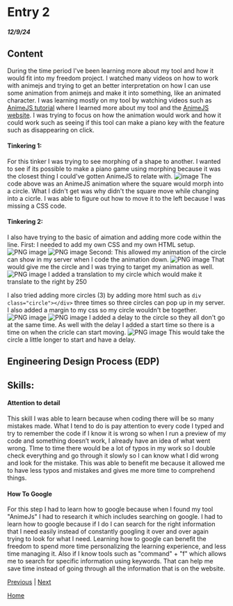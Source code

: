 # Entry 2
##### 12/9/24

## Content
During the time period I've been learning more about my tool and how it would fit into my freedom project. I watched many videos on how to work with animejs and trying to get an better interpretation on how I can use some animation from animejs and make it into something, like an animated character. I was learning mostly on my tool by watching videos such as [AnimeJS tutorial](https://www.youtube.com/watch?v=WogfLKQHi1A) where I learned more about my tool and the [AnimeJS website](https://animejs.com). I was trying to focus on how the animation would work and how it could work such as seeing if this tool can make a piano key with the feature such as disappearing on click.


#### Tinkering 1:
For this tinker I was trying to see morphing of a shape to another. I wanted to see if its possible to make a piano game using morphing because it was the closest thing I could've gotten AnimeJS to relate with.
![image](https://github.com/user-attachments/assets/175acadf-c1c4-414a-b660-2fd8b352265f)
The code above was an AnimeJS animation where the square would morph into a circle. What I didn't get was why didn't the square move while changing into a cicrle. I was able to figure out how to move it to the left because I was missing a CSS code.

#### Tinkering 2:
I also have trying to the basic of aimation and adding more code within the line.
First: I needed to add my own CSS and my own HTML setup.
![PNG image](https://github.com/user-attachments/assets/b8e15bde-e6fc-447a-b5a3-b8ab91cd4725)
![PNG image](https://github.com/user-attachments/assets/d49015fa-d30d-472b-bf5d-2cdcdbe1288a)
Second: This allowed my animation of the circle can show in my server when I code the animation down.
![PNG image](https://github.com/user-attachments/assets/ac695f5e-329d-4050-9a14-47e078e761f7)
That would give me the circle and I was trying to target my animation as well.
![PNG image](https://github.com/user-attachments/assets/f30a9930-dd7f-4cb3-93fa-cee964448af0)
I added a translation to my circle which would make it translate to the right by 250

I also tried adding more circles (3) by adding more html such as `div class="circle"></div>` three times so three circles can pop up in my server. I also added a margin to my css so my circle wouldn't be together.
![PNG image](https://github.com/user-attachments/assets/0dc13ade-b3c6-4f0a-b3a2-945f538f5f40)
![PNG image](https://github.com/user-attachments/assets/7e2dbcee-3670-4221-8129-6e047123eb30)
I added a delay to the circle so they all don't go at the same time. As well with the delay I added a start time so there is a time on when the cricle can start moving.
![PNG image](https://github.com/user-attachments/assets/36549d83-366f-4288-b255-ddbe8778899e)
This would take the circle a little longer to start and have a delay.

## Engineering Design Process (EDP)                                                  


## Skills: 

#### Attention to detail
This skill I was able to learn because when coding there will be so many mistakes made. What I tend to do is pay attention to every code I typed and try to remember the code if I know it is wrong so when I run a preview of my code and something doesn’t work, I already have an idea of what went wrong. TIme to time there would be a lot of typos in my work so I double check everything and go through it slowly so I can know what I did wrong and look for the mistake. This was able to benefit me because it allowed me to have less typos and mistakes and gives me more time to comprehend things.

#### How To Google
For this step I had to learn how to google because when I found my tool "AnimeJs" I had to research it which includes searching on google. I had to learn how to google because if I do I can search for the right information that I need easily instead of constantly googling it over and over again trying to look for what I need. Learning how to google can benefit the freedom to spend more time personalizing the learning experience, and less time managing it. Also if I know tools such as "command" + "f" which allows me to search for specific information using keywords. That can help me save time instead of going through all the information that is on the website.

[Previous](entry01.md) | [Next](entry03.md)

[Home](../README.md)
